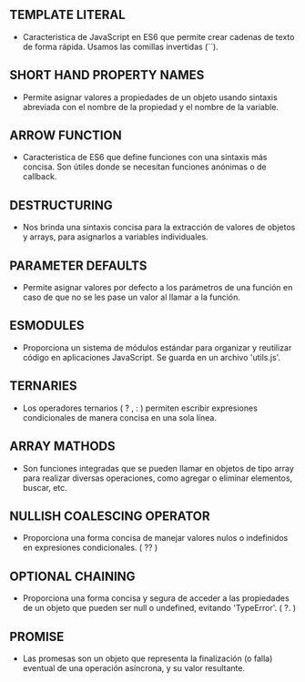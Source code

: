 ## TEMPLATE LITERAL
- Caracteristica de JavaScript en ES6 que permite crear cadenas de texto de forma rápida. Usamos las comillas invertidas (``).

## SHORT HAND PROPERTY NAMES
- Permite asignar valores a propiedades de un objeto usando sintaxis abreviada con el nombre de la propiedad y el nombre de la variable.

## ARROW FUNCTION
- Caracteristica de ES6 que define funciones con una sintaxis más concisa. Son útiles donde se necesitan funciones anónimas o de callback.

## DESTRUCTURING
- Nos brinda una sintaxis concisa para la extracción de valores de objetos y arrays, para asignarlos a variables individuales.

## PARAMETER DEFAULTS
- Permite asignar valores por defecto a los parámetros de una función en caso de que no se les pase un valor al llamar a la función. 

## ESMODULES
- Proporciona un sistema de módulos estándar para organizar y reutilizar código en aplicaciones JavaScript. Se guarda en un archivo 'utils.js'.

## TERNARIES
- Los operadores ternarios ( ? , : ) permiten escribir expresiones condicionales de manera concisa en una sola línea.

## ARRAY MATHODS
- Son funciones integradas que se pueden llamar en objetos de tipo array para realizar diversas operaciones, como agregar o eliminar elementos, buscar, etc.

## NULLISH COALESCING OPERATOR
- Proporciona una forma concisa de manejar valores nulos o indefinidos en expresiones condicionales. ( ?? )

## OPTIONAL CHAINING
- Proporciona una forma concisa y segura de acceder a las propiedades de un objeto que pueden ser null o undefined, evitando 'TypeError'. ( ?. )

## PROMISE
- Las promesas son un objeto que representa la finalización (o falla) eventual de una operación asíncrona, y su valor resultante.